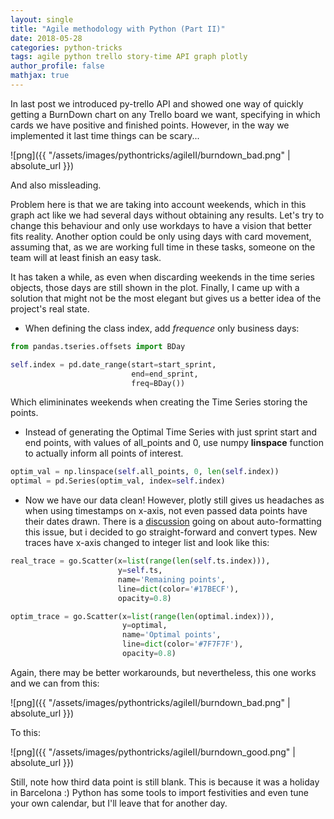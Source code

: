 ```yaml
---
layout: single
title: "Agile methodology with Python (Part II)"
date: 2018-05-28
categories: python-tricks
tags: agile python trello story-time API graph plotly
author_profile: false
mathjax: true
---
```


In last post we introduced py-trello API and showed one way of quickly getting a BurnDown chart on any Trello board we want, specifying in which cards we have positive and finished points. However, in the way we implemented it last time things can be scary...


![png]({{ "/assets/images/pythontricks/agileII/burndown_bad.png" | absolute_url }})


And also missleading. 

Problem here is that we are taking into account weekends, which in this graph act like we had several days without obtaining any results. Let's try to change this behaviour and only use workdays to have a vision that better fits reality. Another option could be only using days with card movement, assuming that, as we are working full time in these tasks, someone on the team will at least finish an easy task.

It has taken a while, as even when discarding weekends in the time series objects, those days are still shown in the plot. Finally, I came up with a solution that might not be the most elegant but gives us a better idea of the project's real state.

* When defining the class index, add *frequence* only business days:

```python
from pandas.tseries.offsets import BDay

self.index = pd.date_range(start=start_sprint,
                           end=end_sprint,
                           freq=BDay())
```

Which elimininates weekends when creating the Time Series storing the points.

* Instead of generating the Optimal Time Series with just sprint start and end points, with values of all_points and 0, use numpy **linspace** function to actually inform all points of interest.

```python
optim_val = np.linspace(self.all_points, 0, len(self.index))
optimal = pd.Series(optim_val, index=self.index)
```

* Now we have our data clean! However, plotly still gives us headaches as when using timestamps on x-axis, not even passed data points have their dates drawn. There is a [discussion](https://github.com/plotly/plotly.js/issues/99) going on about auto-formatting this issue, but i decided to go straight-forward and convert types. New traces have x-axis changed to integer list and look like this:

```python
real_trace = go.Scatter(x=list(range(len(self.ts.index))), 
                        y=self.ts,
                        name='Remaining points',
                        line=dict(color='#17BECF'),
                        opacity=0.8)

optim_trace = go.Scatter(x=list(range(len(optimal.index))),
                         y=optimal,
                         name='Optimal points',
                         line=dict(color='#7F7F7F'),
                         opacity=0.8)
```

Again, there may be better workarounds, but nevertheless, this one works and we can from this:


![png]({{ "/assets/images/pythontricks/agileII/burndown_bad.png" | absolute_url }})


To this:


![png]({{ "/assets/images/pythontricks/agileII/burndown_good.png" | absolute_url }})


Still, note how third data point is still blank. This is because it was a holiday in Barcelona :) Python has some tools to import festivities and even tune your own calendar, but I'll leave that for another day.